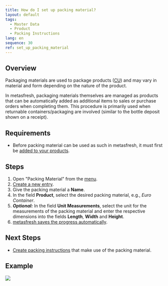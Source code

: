 ```yaml
---
title: How do I set up packing material?
layout: default
tags:
  - Master Data
  - Product
  - Packing Instructions
lang: en
sequence: 30
ref: set_up_packing_material
---
```


## Overview
Packaging materials are used to package products ([CU](Handling_Unit_System)) and may vary in material and form depending on the nature of the product.

In metasfresh, packaging materials themselves are managed as products that can be automatically added as additional items to sales or purchase orders when completing them. This procedure is primarily used when returnable containers/packaging are involved (similar to the bottle deposit shown on a receipt).

## Requirements
- Before packing material can be used as such in metasfresh, it must first be [added to your products](NewProduct).

## Steps
1. Open "Packing Material" from the [menu](Menu).
1. [Create a new entry](New_Record_Window).
1. Give the packing material a **Name**.
1. In the field **Product**, select the desired packing material, e.g., *Euro Container*.
1. ***Optional:*** In the field **Unit Measurements**, select the unit for the measurements of the packing material and enter the respective dimensions into the fields **Length**, **Width** and **Height**.
1. [metasfresh saves the progress automatically](Saveindicator).

## Next Steps
- [Create packing instructions](Create_packing_instructions) that make use of the packing material.

## Example
![](assets/Set_up_packing_material.gif)
